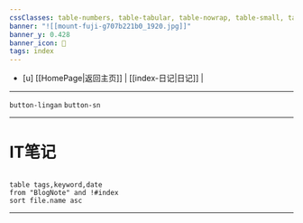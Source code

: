 ```yaml
---
cssClasses: table-numbers, table-tabular, table-nowrap, table-small, table-lines, row-lines, col-lines, row-alt, table-max
banner: "![[mount-fuji-g707b221b0_1920.jpg]]"
banner_y: 0.428
banner_icon: 🍋
tags: index
---
```


- [u]	[[HomePage|返回主页]] | [[index-日记|日记]] |

---

`button-lingan`   `button-sn` 

---

# IT笔记

```dataview 

table tags,keyword,date
from "BlogNote" and !#index
sort file.name asc

```
---
